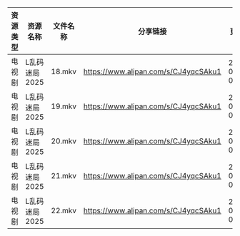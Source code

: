 | 资源类型 | 资源名称      | 文件名称   | 分享链接                                 | 更新时间                |
| ---- | --------- | ------ | ------------------------------------ | ------------------- |
| 电视剧  | L乱码迷局2025 | 18.mkv | https://www.alipan.com/s/CJ4yqcSAku1 | 2025-08-23 00:00:36 |
| 电视剧  | L乱码迷局2025 | 19.mkv | https://www.alipan.com/s/CJ4yqcSAku1 | 2025-08-23 00:00:35 |
| 电视剧  | L乱码迷局2025 | 20.mkv | https://www.alipan.com/s/CJ4yqcSAku1 | 2025-08-23 00:00:34 |
| 电视剧  | L乱码迷局2025 | 21.mkv | https://www.alipan.com/s/CJ4yqcSAku1 | 2025-08-23 00:00:34 |
| 电视剧  | L乱码迷局2025 | 22.mkv | https://www.alipan.com/s/CJ4yqcSAku1 | 2025-08-23 00:00:33 |
